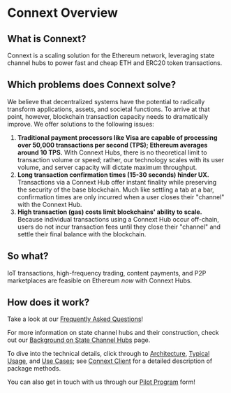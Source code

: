 # Connext Overview

## What is Connext?

Connext is a scaling solution for the Ethereum network, leveraging state channel hubs to power fast and cheap ETH and ERC20 token transactions.

## Which problems does Connext solve?

We believe that decentralized systems have the potential to radically transform applications, assets, and societal functions. To arrive at that point, however, blockchain transaction capacity needs to dramatically improve. We offer solutions to the following issues:

1. **Traditional payment processors like Visa are capable of processing over 50,000 transactions per second \(TPS\); Ethereum averages around 10 TPS.**   With Connext Hubs, there is no theoretical limit to transaction volume or speed; rather, our technology scales with its user volume, and server capacity will dictate maximum throughput.  
2. **Long transaction confirmation times \(15-30 seconds\) hinder UX.**  Transactions via a Connext Hub offer instant finality while preserving the security of the base blockchain. Much like settling a tab at a bar, confirmation times are only incurred when a user closes their "channel" with the Connext Hub.  
3. **High transaction \(gas\) costs limit blockchains' ability to scale.**  Because individual transactions using a Connext Hub occur off-chain, users do not incur transaction fees until they close their "channel" and settle their final balance with the blockchain.

## So what?

IoT transactions, high-frequency trading, content payments, and P2P marketplaces are feasible on Ethereum _now_ with Connext Hubs.

## How does it work?

Take a look at our [Frequently Asked Questions](faq.md)!

For more information on state channel hubs and their construction, check out our [Background on State Channel Hubs](../background-on-state-channels.md) page.

To dive into the technical details, click through to [Architecture](architecture.md), [Typical Usage](typical-usage.md), and [Use Cases](use-cases.md); see [Connext Client](../connext-client/) for a detailed description of package methods.

You can also get in touch with us through our [Pilot Program](http://connext.network/) form!



